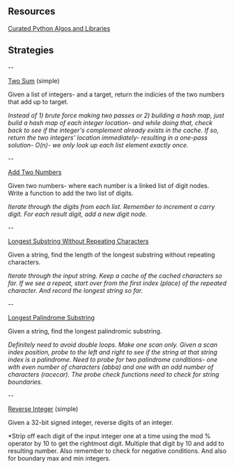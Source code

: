 ## Resources

[Curated Python Algos and Libraries](https://github.com/vinta/awesome-python/blob/master/README.md#algorithms-and-design-patterns)


## Strategies

--

[Two Sum](https://leetcode.com/problems/two-sum/) (simple)

Given a list of integers- and a target, return the indicies of the two numbers
that add up to target.

*Instead of 1) brute force making two passes or 2) building a hash map, 
just build a hash map of each integer location- and while doing that, 
check back to see if the integer's complement already exists in the cache. 
If so, return the two integers' location immediately- resulting in a 
one-pass solution- O(n)- we only look up each list element exactly once.*

--

[Add Two Numbers](https://leetcode.com/problems/add-two-numbers/)

Given two numbers- where each number is a linked list of digit nodes.  
Write a function to add the two list of digits.

*Iterate through the digits from each list.  Remember to increment 
a carry digit.  For each result digit, add a new digit node.*

--

[Longest Substring Without Repeating Characters](https://leetcode.com/problems/longest-substring-without-repeating-characters/)

Given a string, find the length of the longest substring without repeating
characters.

*Iterate through the input string.  Keep a cache of the cached characters so far. 
If we see a repeat, start over from the first index (place) of the repeated character.
And record the longest string so far.*

--

[Longest Palindrome Substring](https://leetcode.com/problems/longest-palindromic-substring/)

Given a string, find the longest palindromic substring.

*Definitely need to avoid double loops.  Make one scan only.  Given a scan index
position, probe to the left and right to see if the string at that string index
is a palindrome.  Need to probe for two palindrome conditions- one with even number of
characters (abba) and one with an odd number of characters (racecar).  The probe 
check functions need to check for string boundaries.*

--

[Reverse Integer](https://leetcode.com/problems/reverse-integer/) (simple)

Given a 32-bit signed integer, reverse digits of an integer. 

*Strip off each digit of the input integer one at a time using the mod % operator by 10
to get the rightmost digit.  Multiple that digit by 10 and add to resulting number.
Also remember to check for negative conditions.  And also for boundary max and min integers.

